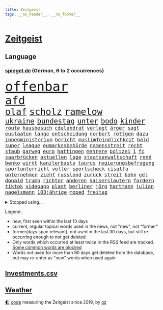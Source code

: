 ```yaml
---
title: Zeitgeist
tags: __no_header__, __no_footer__
---
```


# [Zeitgeist](https://oliz.io/zeitgeist/)

## Language

<h3><a href="https://www.spiegel.de" target="_blank">spiegel.de</a> (German, 6 to 2 occurrences)</h3>
<p style="font-family:monospace">
<span style="font-size:32pt"><a href="news_links.html#offenbar" class="current">offenbar</a></span>
<br>
<span style="font-size:27pt"><a href="news_links.html#afd" class="current">afd</a></span>
<br>
<span style="font-size:22pt"><a href="news_links.html#olaf" class="current">olaf</a></span>
<span style="font-size:22pt"><a href="news_links.html#scholz" class="current">scholz</a></span>
<span style="font-size:22pt"><a href="news_links.html#ramelow" class="new">ramelow</a></span>
<br>
<span style="font-size:17pt"><a href="news_links.html#ukraine" class="current">ukraine</a></span>
<span style="font-size:17pt"><a href="news_links.html#bundestag" class="current">bundestag</a></span>
<span style="font-size:17pt"><a href="news_links.html#unter" class="current">unter</a></span>
<span style="font-size:17pt"><a href="news_links.html#bodo" class="new">bodo</a></span>
<span style="font-size:17pt"><a href="news_links.html#kinder" class="current">kinder</a></span>
<br>
<span style="font-size:12pt"><a href="news_links.html#route" class="current">route</a></span>
<span style="font-size:12pt"><a href="news_links.html#hausbesuch" class="new">hausbesuch</a></span>
<span style="font-size:12pt"><a href="news_links.html#cdulandrat" class="current">cdulandrat</a></span>
<span style="font-size:12pt"><a href="news_links.html#verlegt" class="current">verlegt</a></span>
<span style="font-size:12pt"><a href="news_links.html#ärger" class="current">ärger</a></span>
<span style="font-size:12pt"><a href="news_links.html#sagt" class="current">sagt</a></span>
<span style="font-size:12pt"><a href="news_links.html#eustaaten" class="current">eustaaten</a></span>
<span style="font-size:12pt"><a href="news_links.html#lange" class="current">lange</a></span>
<span style="font-size:12pt"><a href="news_links.html#entscheidung" class="current">entscheidung</a></span>
<span style="font-size:12pt"><a href="news_links.html#norbert" class="current">norbert</a></span>
<span style="font-size:12pt"><a href="news_links.html#röttgen" class="new">röttgen</a></span>
<span style="font-size:12pt"><a href="news_links.html#dazu" class="current">dazu</a></span>
<span style="font-size:12pt"><a href="news_links.html#innenministerium" class="current">innenministerium</a></span>
<span style="font-size:12pt"><a href="news_links.html#bericht" class="current">bericht</a></span>
<span style="font-size:12pt"><a href="news_links.html#muslimfeindlichkeit" class="current">muslimfeindlichkeit</a></span>
<span style="font-size:12pt"><a href="news_links.html#bald" class="current">bald</a></span>
<span style="font-size:12pt"><a href="news_links.html#super" class="current">super</a></span>
<span style="font-size:12pt"><a href="news_links.html#league" class="current">league</a></span>
<span style="font-size:12pt"><a href="news_links.html#eumarkenbehörde" class="new">eumarkenbehörde</a></span>
<span style="font-size:12pt"><a href="news_links.html#namensstreit" class="new">namensstreit</a></span>
<span style="font-size:12pt"><a href="news_links.html#recht" class="current">recht</a></span>
<span style="font-size:12pt"><a href="news_links.html#staub" class="current">staub</a></span>
<span style="font-size:12pt"><a href="news_links.html#garweg" class="current">garweg</a></span>
<span style="font-size:12pt"><a href="news_links.html#euro" class="current">euro</a></span>
<span style="font-size:12pt"><a href="news_links.html#hattingen" class="new">hattingen</a></span>
<span style="font-size:12pt"><a href="news_links.html#mehrere" class="current">mehrere</a></span>
<span style="font-size:12pt"><a href="news_links.html#polizei" class="current">polizei</a></span>
<span style="font-size:12pt"><a href="news_links.html#1" class="current">1</a></span>
<span style="font-size:12pt"><a href="news_links.html#fc" class="current">fc</a></span>
<span style="font-size:12pt"><a href="news_links.html#saarbrücken" class="current">saarbrücken</a></span>
<span style="font-size:12pt"><a href="news_links.html#aktuellen" class="current">aktuellen</a></span>
<span style="font-size:12pt"><a href="news_links.html#lage" class="current">lage</a></span>
<span style="font-size:12pt"><a href="news_links.html#staatsanwaltschaft" class="current">staatsanwaltschaft</a></span>
<span style="font-size:12pt"><a href="news_links.html#rené" class="current">rené</a></span>
<span style="font-size:12pt"><a href="news_links.html#benko" class="current">benko</a></span>
<span style="font-size:12pt"><a href="news_links.html#wirkt" class="current">wirkt</a></span>
<span style="font-size:12pt"><a href="news_links.html#kanzlerbasta" class="new">kanzlerbasta</a></span>
<span style="font-size:12pt"><a href="news_links.html#taurus" class="current">taurus</a></span>
<span style="font-size:12pt"><a href="news_links.html#regierungsbefragung" class="new">regierungsbefragung</a></span>
<span style="font-size:12pt"><a href="news_links.html#sportunterricht" class="new">sportunterricht</a></span>
<span style="font-size:12pt"><a href="news_links.html#voller" class="current">voller</a></span>
<span style="font-size:12pt"><a href="news_links.html#sportscheck" class="new">sportscheck</a></span>
<span style="font-size:12pt"><a href="news_links.html#cisalfa" class="new">cisalfa</a></span>
<span style="font-size:12pt"><a href="news_links.html#unternehmen" class="current">unternehmen</a></span>
<span style="font-size:12pt"><a href="news_links.html#zieht" class="current">zieht</a></span>
<span style="font-size:12pt"><a href="news_links.html#russland" class="current">russland</a></span>
<span style="font-size:12pt"><a href="news_links.html#zurück" class="current">zurück</a></span>
<span style="font-size:12pt"><a href="news_links.html#streit" class="current">streit</a></span>
<span style="font-size:12pt"><a href="news_links.html#bahn" class="current">bahn</a></span>
<span style="font-size:12pt"><a href="news_links.html#gdl" class="current">gdl</a></span>
<span style="font-size:12pt"><a href="news_links.html#donald" class="current">donald</a></span>
<span style="font-size:12pt"><a href="news_links.html#trump" class="current">trump</a></span>
<span style="font-size:12pt"><a href="news_links.html#richter" class="current">richter</a></span>
<span style="font-size:12pt"><a href="news_links.html#anderen" class="current">anderen</a></span>
<span style="font-size:12pt"><a href="news_links.html#kaiserslautern" class="current">kaiserslautern</a></span>
<span style="font-size:12pt"><a href="news_links.html#fordern" class="current">fordern</a></span>
<span style="font-size:12pt"><a href="news_links.html#tiktok" class="current">tiktok</a></span>
<span style="font-size:12pt"><a href="news_links.html#videoapp" class="current">videoapp</a></span>
<span style="font-size:12pt"><a href="news_links.html#plant" class="current">plant</a></span>
<span style="font-size:12pt"><a href="news_links.html#berliner" class="current">berliner</a></span>
<span style="font-size:12pt"><a href="news_links.html#jörg" class="current">jörg</a></span>
<span style="font-size:12pt"><a href="news_links.html#hartmann" class="current">hartmann</a></span>
<span style="font-size:12pt"><a href="news_links.html#julian" class="current">julian</a></span>
<span style="font-size:12pt"><a href="news_links.html#nagelsmann" class="current">nagelsmann</a></span>
<span style="font-size:12pt"><a href="news_links.html#103jährige" class="new">103jährige</a></span>
<span style="font-size:12pt"><a href="news_links.html#moped" class="new">moped</a></span>
<span style="font-size:12pt"><a href="news_links.html#freitag" class="current">freitag</a></span>
</p>
<details>
<summary>Stopped using...</summary>
<p class="former" style="font-size:12pt">
lebensmittel(1239) schrieb(1239) entdeckte(1238) körper(1238) chelsea(1237) richterin(1237) beschließt(1236) depressionen(1236) einstieg(1236) versprach(1236) wünschen(1236) eindruck(1235) eng(1235) kämpfte(1235) mittelmeer(1235) obama(1235) senken(1235) sieger(1235) tiefe(1235) entwarnung(1234) katastrophe(1234) kurzem(1234) moderne(1234) verbraucherschützer(1234) anderes(1233) becker(1233) benzin(1233) berg(1233) bestreitet(1233) brief(1233) facebook(1233) fokus(1233) lust(1233) manchen(1233) privaten(1233) überlebte(1233) befürchten(1232) kabinett(1232) kraft(1232) märchen(1232) schadet(1232) sinken(1232) weitergeht(1232) wettbewerb(1232) zahlung(1232) zustand(1232) digitalisierung(1231) folgte(1231) klimaneutral(1231) landtag(1231) legendären(1231) preisen(1231) präsentieren(1231) präsentiert(1231) untersuchungen(1231) konzerne(1230) kämpfer(1230) leichter(1230) polens(1230) rand(1230) verlängern(1230) einzelne(1229) enthüllt(1229) ersetzen(1229) oberbürgermeister(1229) verhindert(1229) warschau(1229) ermitteln(1228) esken(1228) klingt(1228) saskia(1228) schlimm(1228) stich(1228) berichterstattung(1227) eingesetzt(1227) stammt(1227) verlängerung(1227) kommission(1226) opfern(1226) rainer(1226) härter(1225) klein(1225) weite(1225) bestimmt(1224) hans(1224) italienischen(1224) meinem(1224) drastischen(1223) erlitt(1223) glücklich(1223) irak(1223) pflanzen(1223) smith(1223) umsatz(1223) außen(1222) bekamen(1222) endspiel(1222) erneuten(1222) gesetze(1222) präsidentin(1222) schlechte(1222) tausenden(1222) haushalte(1221) übernahme(1221) bundesstaat(1219) tiefen(1217) 23(1216) tut(1216) aktivistin(1215) nachgewiesen(1213) schwierige(1213) erschießt(1211) führenden(1211) müsste(1211) schießen(1211) ökonomen(1211) königin(1209) heftigen(1207) spitzenreiter(1207) rang(1206) stress(1203) niedrig(1201) whatsapp(1201) benötigen(1192) überfordert(1181) maschinen(1162) ausweg(1159) 95(1122) orte(1075) unis(1049) unfälle(1022) gestanden(1014) durchbruch(1001) tennisstar(1001) zentralbank(977) lebensmitteln(971) zugestimmt(953) erscheint(937) kuriose(933) entlastung(924) king(909) hoffenheim(904) fifa(899) zeitungsbericht(897) irritiert(893) vorfeld(882) großbank(875) grünenpolitiker(871) ice(871) krankenkassen(868) wichtiges(863) studenten(853) betrüger(838) gletscher(836) tradition(822) guterres(816) diskussionen(808) beschossen(807) lehrerinnen(805) symbol(792) bat(786) fördern(784) heikel(783) desto(769) expremier(769) afrikanischen(757) beschuss(724) hochschule(711) austausch(710) ausweiten(707) eindrücke(705) ungewiss(703) gefangenschaft(702) starkes(700) links(695) prominenter(694) kalt(693) recherchen(664) export(661) dahin(660) sinne(643) tiefer(636) gegenzug(621) veröffentlichen(619) spitzt(617) 86(615) brasilianischen(610) finde(610) bekämpft(604) 16jähriger(603) namens(601) erlegen(595) vernichtet(591) chinesen(585) toilette(580) dach(579) schlimmeres(572) island(571) 89(565) hoffnungsträger(564) disney(563) aufmerksam(562) strenge(557) einladung(555) herunter(551) träumt(546) fische(544) boni(543) missverständnis(542) atlantik(541) zutritt(541) kontroverse(528) aufholjagd(524) krawalle(511) härtesten(500) abgestimmt(499) aktivist(498) rückstand(497) ernennt(485) todesstrafe(484) künstlicher(482) leere(481) verehrt(478) fängt(474) misstrauen(474) gleise(472) kritisierten(470) umso(470) credit(467) suisse(467) bedienen(466) gesprengt(466) stimmten(459) überlebende(454) anscheinend(453) beunruhigt(451) fotograf(451) game(451) flogen(447) strafanzeige(442) jahresbeginn(441) marcel(441) getränke(438) trauern(436) kieler(435) größeren(433) sprint(433) überstanden(433) kulturkampf(424) aggressiv(421) zehnte(419) beliebter(417) fassen(415) dieb(407) flaschen(403) marode(402) kommender(400) befasst(398) metropolen(396) menschlichen(394) erneuter(393) 5000(389) highlight(388) ausgerufen(386) kleinere(385) freiwillige(384) vermeintlicher(384) insekten(381) läufer(381) lauf(379) beantwortet(377) panik(374) wahlsieger(374) dfbpokal(373) dicht(373) green(372) alonso(368) brauche(368) grafiken(368) uhren(368) nordirland(367) befreiungsschlag(364) menschliche(363) aufträge(360) lieferte(360) ausweitung(359) geklaut(359) arbeitskampf(357) stürme(356) ankommen(352) überforderung(349) protestaktion(344) dominieren(343) südwesten(342) unterzeichnet(342) bier(341) rebellion(341) regulierung(341) ungeklärt(341) wanderer(340) genaue(338) mutterkonzern(338) tatwaffe(336) gegenwind(333) glas(332) imran(330) khan(330) schnellere(329) veränderungen(328) wiedergewählt(328) geknackt(327) ubs(325) defekt(323) lobte(323) gekürt(321) mädchens(321) 13jährige(320) boomt(320) verschiedener(320) geisel(319) gemälde(319) rahmen(318) übergriff(317) bekämpfung(316) bar(315) amtsinhaber(312) beine(308) fraktionen(307) mainzer(307) massenhaft(307) fühle(305) arbeiter(304) belgische(301) existiert(301) kern(300) ikone(298) yoga(297) kuba(296) supreme(296) evakuierung(292) funk(291) branchenverband(288) radikalisierung(287) waldbränden(287) regierungen(286) schlägerei(286) lüneburg(284) raisi(284) strompreise(284) kredite(283) prognostiziert(283) unogeneralsekretär(283) brad(282) florenz(282) motto(281) verwechselt(281) gegenschlag(280) anschlägen(279) drang(279) zeitungen(276) infolge(275) mobilität(273) blicke(269) rocky(268) helden(266) dietmar(265) kronprinz(260) unterschied(260) verrückt(256) model(254) abenteuer(252) aufgetreten(252) potenziell(252) bunter(251) tropfen(250) durchgreifen(248) rechtsextremer(248) gespült(247) lieb(247) stellvertretende(247) tatverdächtig(245) trauma(245) systeme(244) quellen(243) versammlung(243) toronto(242) weltberühmt(242) telefon(241) abends(239) fällig(239) präsidentenwahl(239) geheimen(238) jemanden(238) ozean(238) bartsch(236) eindringen(236) gentechnik(236) nachhaltige(235) erderwärmung(228) abu(226) popstars(226) sicheren(225) aufatmen(224) entfacht(224) thrones(224) zweitgrößten(224) selbstbewusst(223) m(222) palästinensische(221) postbank(221) vorort(221) aufräumen(219) brandmauer(218) militärisch(215) streichung(215) unzufriedenheit(215) winzige(215) lagen(214) varianten(214) aushalten(213) kooperiert(213) milliardenschweres(213) bemerkenswert(211) syndrom(211) dhabi(210) geleistet(209) himmelskörper(209) ergebnissen(208) juristin(208) manuela(208) schwesig(208) unsicherheit(208) emden(207) angabe(205) libyschen(205) albtraum(204) lady(203) podium(203) betriebe(202) rätselt(202) signale(202) einbürgerung(201) grundlegend(200) kipppunkt(200) metern(200) antónio(198) kapitol(198) schrecklichen(198) seltener(198) winde(198) bestens(196) frachtschiffe(194) prägen(194) eingeschlossen(193) künstlerinnen(193) patientin(192) ratingagentur(192) verschlechtert(192) dauerte(191) hausarrest(191) uber(191) verglichen(191) eigentor(190) vorgesetzte(190) tankstelle(188) hartes(187) xabi(187) überwacht(187) geladen(186) judenhass(186) milizen(186) tänzer(186) organisierten(185) hebel(184) posts(184) roter(184) express(183) rechtspopulist(183) 03(182) böen(182) abstiegskampf(181) ansage(181) pannen(181) momente(180) welten(180) hisbollah(179) eiffelturm(178) kontrollverlust(178) schwachen(177) verübt(176) disziplin(175) arena(174) ködern(174) löscht(174) usbundesstaaten(174) zeitschrift(174) zerstreuen(174) hühner(172) total(172) jugendorganisation(170) schlugen(170) indiz(169) populäre(169) sozialstaats(169) usbotschaft(169) würzburg(169) 99(165) antisemitischen(165) bars(164) bekanntwerden(163) bezahlbare(163) vettel(163) erinnerungskultur(162) gelesen(162) süddeutsche(162) 12000(161) ausgangssperre(161) verheerende(161) wankt(161) chile(160) gegenschlägen(160) manila(160) nszeit(159) sicherheitslage(159) ständige(159) 133(157) gearbeitet(157) kräftiger(157) jean(156) turner(156) 1981(155) anläuft(155) time(155) update(155) 76(154) belästigt(154) harsche(154) organisatoren(153) kurdische(152) ohio(152) ukrainekriegs(152) veranlasst(152) verbracht(152) antisemitischer(151) verliebt(150) ausbruch(149) geiselnehmer(149) königshaus(148) proben(148) ostukraine(147) übernahm(147) erkältung(146) bay(145) gesundheitssystem(145) uskongress(145) palästina(144) leaks(143) pinto(143) rui(143) blätter(142) pflegekräfte(142) harren(141) milieu(141) nationalsozialisten(141) unbewohnbar(141) asteroiden(140) brandstifter(140) extinction(140) lahmgelegt(140) produktionsfirma(140) schwäbischen(140) bundesinnenministerium(139) euebene(139) juristen(139) nassen(139) nflstar(139) pflegte(139) eugelder(138) gelitten(138) 90jährige(136) abzugeben(136) husten(136) lebensgefährten(136) schienennetz(136) kritischen(135) mächtiger(135) goetheinstitut(134) tsg(134) ausrutscher(133) delfine(133) garage(133) radikaler(132) oskar(131) first(130) schuster(130) ukrainehilfen(130) dienstälteste(129) feiertage(129) genötigt(129) pushbacks(129) vielfältig(129) wachsender(129) schweiger(128) til(128) verärgern(127) betrugsprozess(126) berechtigt(125) butler(125) verordnet(125) versuchtem(125) wagenknechtpartei(125) anhaltenden(124) hakt(124) narzissten(124) offline(124) ortschaften(124) vorindustriellen(124) großzügigen(123) monarchie(122) unterscheidet(122) belit(121) eueinigung(121) europameisterschaft(121) huber(121) onay(121) schwaben(120) vage(120) überwältigt(120) hamasgeiseln(119) köstliche(119) schuf(119) steuerte(119) bekennen(118) süddeutschen(118) zärtlichkeit(118) altbundeskanzler(117) wachsende(117) etablieren(116) spiegelredakteurin(116) umgebaut(116) plattenfirma(115) rückgängig(115) unochef(115) einführung(114) bekomme(113) armeechef(112) autobiografie(112) positioniert(112) anklagen(111) schacht(111) tony(111) flächenbrand(110) holger(110) parlamentarier(110) rune(110) universitäten(109) vorläufige(109) anerkennen(108) hagelte(108) krisenstimmung(108) einseitige(107) immunsystem(107) oberhalb(107) persönlichkeiten(107) uskampfjets(107) feststehen(106) kap(106) identitäre(105) raptors(105) halbmond(104) lufthansatochter(104) verdreifacht(104) abzuschaffen(103) andrzej(103) bakterium(103) duda(103) ukrainehilfe(103) zusätzliches(103) führungskräften(102) militärhilfen(102) einmalig(101) informierte(101) rechtliche(101) usschauspieler(101) proiranische(100) redaktion(100) anreize(99) fortuna(99) hamasterrorangriff(99) ware(99) aussetzen(98) bagdad(98) bewertung(98) arbeitnehmern(97) erkämpfte(97) gehasst(97) härtetest(97) markige(97) rückte(97) veränderung(97) zündende(97) ausländer(96) erwünscht(96) netzbetreiber(96) topspieler(96) eigenem(94) festen(94) rechtlich(94) twenty4tim(94) 37jährige(93) 700000(93) verkleidet(93) antisemitisch(92) erich(92) favoritin(92) schuldenregeln(92) staatsoberhaupt(92) afdnachwuchs(91) bombardiert(91) dienstleister(91) geräten(91) investments(91) rechtsextremistisch(91) definition(90) hackergruppe(90) jegliche(90) steckten(90) wett(90) 2012(89) entschädigungen(89) fünfmal(89) geschenkt(89) gießen(89) kopie(89) lava(89) lugner(89) opernball(89) tatorten(89) todesschützen(89) vernebeln(89) dividende(88) scharfmacher(88) fantastisch(87) gebärmutterhalskrebs(87) islamische(87) liberia(87) rahmenbedingungen(87) vermehren(87) geliebt(86) gallen(85) musikpreis(85) slalom(85) ungeschlagen(85) verwaltungsgericht(85) aufzuarbeiten(84) ausgesperrt(84) eisbaden(84) ilona(84) kinofilm(84) philosophin(84) regionalbahn(84) rekordsieger(84) toleranz(84) verstaatlichung(84) abgewickelt(83) eiskalten(83) revolutionieren(83) states(83) waldsee(83) zweikampf(83) ausverkauft(82) kamele(82) klugen(82) regenwald(82) unattraktiver(82) unbeschadet(82) warnsignal(82) überschaubar(82) brisante(81) einsetzenden(81) fußballklub(81) klimafreundlicher(81) nesseltiere(81) projekten(81) quallen(81) reichweite(81) zuschauen(81) haushaltsurteil(80) längeren(80) argentinischen(79) argument(79) belfast(79) dr(79) ernsthaft(79) käse(79) rentnerinnen(79) armin(78) begrenzung(78) etat(78) förderte(78) kirchenoberhaupt(78) riesen(78) spoiler(78) tormaschine(78) 18jährige(77) atomrakete(77) brutalität(77) galeria(77) gebilligt(77) karstadt(77) lieferkettengesetzes(77) todolisten(77) virtuellen(77) anschauen(76) bushido(76) shishabranche(76) spdchefin(76) bauzeit(75) brauchten(75) dänemarks(75) klimaschutzmaßnahmen(75) reformpaket(75) schlafende(75) 30jährige(74) kaufhof(74) konsumiert(74) mileis(74) verhandlungsführer(74) verstärker(74) kahlschlag(73) leise(73) mecklenburgvorpommerns(73) miele(73) mindestlohn(73) schleswigholsteinischen(73) ausgedacht(72) größe(72) justine(72) niro(72) player(72) raschen(72) 125(71) agentur(71) himalaya(71) jahrhundertfigur(71) strompreisen(71) stuttgarter(71) 1977(70) finanz(70) konservativer(70) lernt(70) montana(70) schulz(70) schwarm(70) betracht(69) buckinghampalast(69) dynamik(69) gesamtweltcup(69) kulturinstitutionen(69) schlimme(69) vereidigt(69) angefochten(68) bahnchef(68) chefsessel(68) dithmarschen(68) spielplan(68) zurückgehen(68) aufschub(67) billie(67) cybertrucks(67) fußballstadien(67) japans(67) koffer(67) schönberger(67) sehnen(67) zunehmen(67) 93(66) afdabgeordneten(66) büste(66) fallstricke(66) historischer(66) lockerungen(66) station(66) sängerinnen(66) trio(66) zielen(66) heinz(65) kreditwürdigkeit(65) schuldigen(65) ankläger(64) beigelegt(64) berüchtigt(64) cherson(64) debbie(64) guru(64) heimischen(64) reedereien(64) sprengstoff(64) termine(64) umstrittenes(64) 60jähriger(63) autokraten(63) drohschreiben(63) eingefrorenem(63) importe(63) klavier(63) saluschny(63) staatssekretär(63) unipräsidentin(63) antrieb(62) ausstände(62) gigantisch(62) nachgerechnet(62) oma(62) verspätete(62) 225(61) comingout(61) fdpfraktionschef(61) fluglotsen(61) mächtig(61) stürmt(61) tödlichste(61) beißen(60) bonuszahlungen(60) kaili(60) kerzen(60) landsberg(60) petersdom(60) usstreitkräfte(60) walerij(60) 44jährige(59) aktiviert(59) anknüpfen(59) australian(59) bundestagsvizepräsidentin(59) diesjährige(59) legendär(59) zunehmende(59) eingelenkt(58) küstenwächter(58) notenbankchef(58) omas(58) reparatur(58) vierter(58) eruption(57) seuchen(57) ballistische(56) billigangeboten(56) indisches(56) kleidervorschriften(56) schwerste(56) shoppingapp(56) socialmediapost(56) weißer(56) erledigt(55) investors(55) it's(55) löchern(55) masterplan(55) schwert(55) 80000(54) aktenaffäre(54) diversen(54) dreyer(54) druckwelle(54) könige(54) shishatabak(54) stehende(54) treuhandverwaltung(54) wirtschaftsbeziehungen(54) angezweifelt(53) beau(53) buchtipps(53) huthiangriffe(53) wahlversprechen(53) entzündet(52) keineswegs(52) löschen(52) mittag(52) niedergelegt(52) niklas(52) regionalmacht(52) seeler(52) spiegelsportredaktion(52) teilwiederholung(52) therapien(52) effektiv(51) hektar(51) prag(51) bayernstar(50) best(50) bisheriger(49) erfahrene(49) kaufinteressenten(49) pforzheim(49) spiegelkorrespondentin(49) spielunterbrechung(49) zentralbankchefin(49) abebben(48) außerparlamentarischen(48) beliebteste(48) biontech(48) elfenbeinküste(48) leiten(48) nussbaum(48) raketenstarts(48) 22jähriger(47) basketballlegende(47) gebrauch(47) geschädigten(47) jemenitischen(47) pornografie(47) äußersten(47) begegnen(46) berufungsgericht(46) bundesgericht(46) niederlagenserie(46) wright(46) 1980(45) absatz(45) abwarten(45) feiere(45) indische(45) pleitewelle(45) russlandsanktionen(45) verklagte(45) carlson(44) fu(44) rekordniveau(44) schieben(44) soziologin(44) tucker(44) alfons(43) einstellungen(43) exweltmeister(43) schuhbeck(43) sparpolitik(43) umweltbundesamt(43) zander(43) cards(42) offizieller(42) spacey(42) vorteile(42) angepasst(41) kartoffeln(41) niemals(41) australischer(40) einkaufszentren(40) liebling(40) mona(40) schmuggler(40) sonderermittler(40) topfavorit(40) wüten(40) bergsteiger(39) gesamtklassements(39) geschmiert(39) geweckt(39) ifw(39) kaufhauskette(39) oregon(39) raubüberfälle(39) triumphieren(39) versammeln(39) cdu/csu(38) machtwort(38) märchenhafte(38) spdmann(38) vorsorglich(38) wegfall(38) priscilla(37) regalen(37) sicherheitsapparat(37) gemüter(36) motivierten(36) regierungsarbeit(36) wahlkampfrede(36) wilder(36) autoritär(35) einzel(35) fernhalten(35) fußballlegende(35) gurken(35) hype(35) polizeibeamter(35) spiegelnewsletter(35) wahlbetrugs(35) breiten(34) humboldtuniversität(34) neuerdings(34) attal(33) baltimore(33) biathlonteam(33) guthaben(33) inspektionen(33) lippen(33) michelle(33) populärste(33) sbu(33) täters(33) zeitzeugen(33) zurückzukehren(33) arbeitsministerium(32) darknet(32) etlicher(32) fusion(32) immobilienpreisen(32) inneren(32) schießstand(32) stürmten(32) wunderkind(32) bedient(31) besuchern(31) boykottiert(31) brady(31) brennender(31) direkten(31) fulda(31) geistigen(31) kleinanzeigen(31) namibia(31) schultz(31) schusswaffen(31) topklubs(31) y(31) afrikacup(30) emanuele(30) inselstaats(30) office(30) prozessbeginn(30) typs(30) unappetitlich(30) wiederanpfiff(30) aktionskünstler(29) anhörung(29) canon(29) einladen(29) erezept(29) machtlos(29) massenmörder(29) pünktlich(29) redakteure(29) sony(29) triumphierten(29) trumpprozess(29) unosicherheitsrats(29) befragte(28) giftigsten(28) jackson(28) ten(28) tragisches(28) verbotsverfahren(28) verzögerungen(28) wayne(28) wutausbruch(28) drehbuchautor(27) ereignissen(27) zukünftige(27) asienmeisterschaft(26) cnn(26) infront(26) 26jähriger(25) baltischen(25) eingeführte(25) fischerei(25) hur(25) paradies(25) positionierte(25) riskiert(25) rücknahme(25) fantasien(24) größen(24) igh(24) regionalregierung(24) western(24) auszahlung(23) autokrat(23) discover(23) edward(23) huthistellungen(23) gegründete(22) horrorfilm(22) insolvenzverwalter(22) jagt(22) mafiaboss(22) passage(22) quarterbacks(22) sophie(22) terrortruppe(22) cockpit(21) gebüsch(21) geheimtreffen(21) mühelos(21) batic(20) befeuern(20) conrad(20) einfrieren(20) erläuterte(20) freizubekommen(20) geniale(20) lamar(20) leitmayr(20) populärer(20) weltpolitik(20) 2050(19) chemiebranche(19) diabetes(19) drogenherstellung(19) dschungelcamp(19) epische(19) fassbinder(19) fitness(19) knarf(19) ravens(19) sellner(19) tricksen(19) völkischen(19) kompliment(18) mr(18) ärztliche(18) eruptionen(17) sorgenkind(17) strike(17) trauschein(17) umdrehen(17) zerstörter(17) bedeckt(16) besetztes(16) bestückt(16) informanten(16) schafen(16) wehrhafte(16) 750(15) abgeführt(15) karibische(15) russisch(15) antiafddemonstrationen(14) bezog(14) cdumitglied(14) ehrgeiz(14) parkgebühren(14) rechtlichen(14) scheu(14) shahak(14) tabellenzweiter(14) untreue(14) verfolgungsjagd(14) erbeuten(13) konkretes(13) kriegsgegner(13) nadeschdin(13) todesurteil(13) verabschiedete(13) wortführer(13) würdigten(13) afdkandidaten(12) angebunden(12) holocaustgedenktag(12) jahrzehnts(12) kernkraftwerk(12) kontinent(12) personelle(12) verfassungsgerichtshof(12) furchtbaren(11) kenianische(11) kramer(11) staffeln(11)
</p>
</details>
<p>Legend:
<ul>
<li><span class="new">new</span>, first seen within the last 10 days</li>
<li><span class="current">current</span>, regular topical words used in the news, not "new", not "former"</li>
<li><span class="former">former(days span relevant)</span>, not used in the last 30 days, but still re-occurring enough to not get deleted</li>
<li>Only words which occurred at least twice in the RSS feed are tracked. <a href="language/filters.py">Some common words are blocked</a></li>
<li>Words not used for more than 90 days get deleted from the database, but may re-enter as "new" words when used again</li>
</ul>
</p>

## [Investments](investments.html)[.csv](investments.csv)

## [Weather](weather.html)

<footer>
<a href="javascript:toggleTheme()" class="nav">🌓</a>
<a href="https://github.com/ooz/zeitgeist">code</a> measuring the Zeitgeist since 2019, by <a href="https://oliz.io">oz</a>
</footer>
